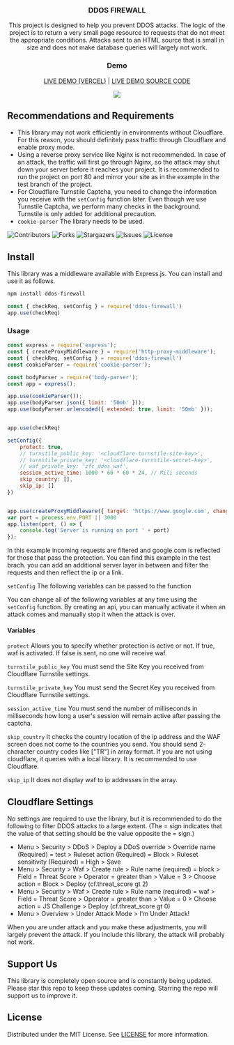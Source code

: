 <br />
<p align="center">
<h3 align="center">DDOS FIREWALL</h3>

<p align="center">
    This project is designed to help you prevent DDOS attacks. The logic of the project is to return a very small page
    resource to requests that do not meet the appropriate conditions. Attacks sent to an HTML source that is small in
    size and does not make database queries will largely not work.
</p>
</p>


<p align="center">
<h3 align="center">Demo</h3>
<p align="center">
    <a href="https://ddos-firewall-demo.zfc.com.tr/" target="_blank">LIVE DEMO (VERCEL)</a> |
    <a href="https://github.com/zfcsoftware/ddos-firewall/tree/test" target="_blank">LIVE DEMO SOURCE CODE</a>
</p>
<p align="center">
   <img src="https://github.com/zfcsoftware/ddos-protection/assets/123484092/2bbb692b-c56f-4c7c-9a0e-d6c31a6ec292"></img>
</p>
</p>

## Recommendations and Requirements

- This library may not work efficiently in environments without Cloudflare. For this reason, you should definitely pass traffic through Cloudflare and enable proxy mode.
- Using a reverse proxy service like Nginx is not recommended. In case of an attack, the traffic will first go through Nginx, so the attack may shut down your server before it reaches your project. It is recommended to run the project on port 80 and mirror your site as in the example in the test branch of the project.
- For Cloudflare Turnstile Captcha, you need to change the information you receive with the `setConfig` function later. Even though we use Turnstile Captcha, we perform many checks in the background. Turnstile is only added for additional precaution.
- `cookie-parser` The library needs to be used.


 ![Contributors](https://img.shields.io/github/contributors/zfcsoftware/ddos-firewall?color=dark-green) ![Forks](https://img.shields.io/github/forks/zfcsoftware/ddos-firewall?style=social) ![Stargazers](https://img.shields.io/github/stars/zfcsoftware/ddos-firewall?style=social) ![Issues](https://img.shields.io/github/issues/zfcsoftware/ddos-firewall) ![License](https://img.shields.io/github/license/zfcsoftware/ddos-firewall) 


## Install

This library was a middleware available with Express.js. You can install and use it as follows.

```bash
npm install ddos-firewall
```
```js
const { checkReq, setConfig } = require('ddos-firewall')
app.use(checkReq)
```

### Usage
```js
const express = require('express');
const { createProxyMiddleware } = require('http-proxy-middleware');
const { checkReq, setConfig } = require('ddos-firewall')
const cookieParser = require('cookie-parser');

const bodyParser = require('body-parser');
const app = express();

app.use(cookieParser());
app.use(bodyParser.json({ limit: '50mb' }));
app.use(bodyParser.urlencoded({ extended: true, limit: '50mb' }));


app.use(checkReq)

setConfig({
    protect: true,
    // turnstile_public_key: '<cloudflare-turnstile-site-key>',
    // turnstile_private_key: '<cloudflare-turnstile-secret-key>',
    // waf_private_key: 'zfc_ddos_waf',
    session_active_time: 1000 * 60 * 60 * 24, // Mili seconds
    skip_country: [],
    skip_ip: []
})


app.use(createProxyMiddleware({ target: 'https://www.google.com', changeOrigin: true }));
var port = process.env.PORT || 3000
app.listen(port, () => {
    console.log('Server is running on port ' + port)
});
```
In this example incoming requests are filtered and google.com is reflected for those that pass the protection. You can find this example in the test brach. you can add an additional server layer in between and filter the requests and then reflect the ip or a link.

`setConfig` The following variables can be passed to the function

You can change all of the following variables at any time using the `setConfig` function. By creating an api, you can manually activate it when an attack comes and manually stop it when the attack is over.


#### Variables

`protect` Allows you to specify whether protection is active or not. If true, waf is activated. If false is sent, no one will receive waf.

`turnstile_public_key` You must send the Site Key you received from Cloudflare Turnstile settings.

`turnstile_private_key` You must send the Secret Key you received from Cloudflare Turnstile settings.

`session_active_time` You must send the number of milliseconds in milliseconds how long a user's session will remain active after passing the captcha.

`skip_country` It checks the country location of the ip address and the WAF screen does not come to the countries you send. You should send 2-character country codes like ["TR"] in array format. If you are not using cloudflare, it queries with a local library. It is recommended to use Cloudflare. 

`skip_ip` It does not display waf to ip addresses in the array. 

## Cloudflare Settings
No settings are required to use the library, but it is recommended to do the following to filter DDOS attacks to a large extent.
(The = sign indicates that the value of that setting should be the value opposite the = sign.)

- Menu > Security > DDoS > Deploy a DDoS override > Override name (Required) = test > Ruleset action (Required) = Block > Ruleset sensitivity (Required) = High > Save
- Menu > Security > Waf > Create rule > Rule name (required) = block > Field = Threat Score > Operator = greater than > Value = 3 > Choose action = Block > Deploy 
(cf.threat_score gt 2)
- Menu > Security > Waf > Create rule > Rule name (required) = waf > Field = Threat Score > Operator = greater than > Value = 0 > Choose action = JS Challenge > Deploy 
(cf.threat_score gt 0)
- Menu > Overview > Under Attack Mode > I'm Under Attack!

When you are under attack and you make these adjustments, you will largely prevent the attack. If you include this library, the attack will probably not work.
## Support Us

This library is completely open source and is constantly being updated. Please star this repo to keep these updates coming. Starring the repo will support us to improve it.

## License

Distributed under the MIT License. See [LICENSE](https://github.com/zfcsoftware/ddos-firewall/blob/main/LICENSE.md) for more information.